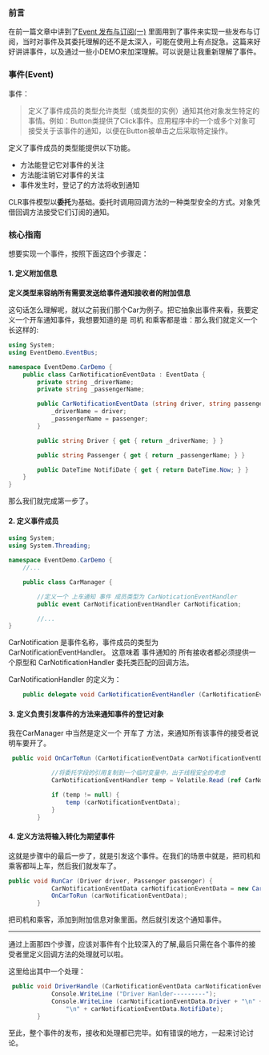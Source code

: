 ### 前言

在前一篇文章中讲到了[Event 发布与订阅(一)](http://www.cnblogs.com/xiyin/p/8806440.html) 里面用到了事件来实现一些发布与订阅，当时对事件及其委托理解的还不是太深入，可能在使用上有点捉急。这篇来好好讲讲事件，以及通过一些小DEMO来加深理解。可以说是让我重新理解了事件。

### 事件(Event)

事件： 

> 定义了事件成员的类型允许类型（或类型的实例）通知其他对象发生特定的事情。例如：Button类提供了Click事件。应用程序中的一个或多个对象可接受关于该事件的通知，以便在Button被单击之后采取特定操作。

定义了事件成员的类型能提供以下功能。

- 方法能登记它对事件的关注
- 方法能注销它对事件的关注
- 事件发生时，登记了的方法将收到通知

CLR事件模型以**委托**为基础。委托时调用回调方法的一种类型安全的方式。对象凭借回调方法接受它们订阅的通知。

### 核心指南

想要实现一个事件，按照下面这四个步骤走：

#### 1. 定义附加信息

**定义类型来容纳所有需要发送给事件通知接收者的附加信息**

这句话怎么理解呢，就以之前我们那个Car为例子。把它抽象出事件来看，我要定义一个开车通知事件，我想要知道的是 司机 和乘客都是谁：那么我们就定义一个长这样的:

```c#
using System;
using EventDemo.EventBus;

namespace EventDemo.CarDemo {
    public class CarNotificationEventData : EventData {
        private string _driverName;
        private string _passengerName;

        public CarNotificationEventData (string driver, string passenger) {
            _driverName = driver;
            _passengerName = passenger;
        }

        public string Driver { get { return _driverName; } }

        public string Passenger { get { return _passengerName; } }

        public DateTime NotifiDate { get { return DateTime.Now; } }
    }
}
```

那么我们就完成第一步了。

#### 2. 定义事件成员

```c#
using System;
using System.Threading;

namespace EventDemo.CarDemo {
    //...

    public class CarManager {

        //定义一个 上车通知 事件 成员类型为 CarNoticationEventHandler
        public event CarNotificationEventHandler CarNotification;

        //...
}
```

CarNotification 是事件名称，事件成员的类型为 CarNotificationEventHandler。 这意味着 事件通知的 所有接收者都必须提供一个原型和 CarNotificationHandler 委托类匹配的回调方法。

CarNotificationHandler 的定义为：

```c#
    public delegate void CarNotificationEventHandler (CarNotificationEventData eventData);
```

#### 3. 定义负责引发事件的方法来通知事件的登记对象

我在CarManager 中当然是定义一个 开车了 方法，来通知所有该事件的接受者说明车要开了。

```c#
 public void OnCarToRun (CarNotificationEventData carNotificationEventData) {

            //将委托字段的引用复制到一个临时变量中，出于线程安全的考虑
            CarNotificationEventHandler temp = Volatile.Read (ref CarNotification);

            if (temp != null) {
                temp (carNotificationEventData);
            }
        }
```

#### 4. 定义方法将输入转化为期望事件

这就是步骤中的最后一步了，就是引发这个事件。在我们的场景中就是，把司机和乘客都叫上车，然后我们就发车了。

```c#
public void RunCar (Driver driver, Passenger passenger) {
            CarNotificationEventData carNotificationEventData = new CarNotificationEventData (driver.Name, passenger.Name);
            OnCarToRun (carNotificationEventData);
        }
```

把司机和乘客，添加到附加信息对象里面。然后就引发这个通知事件。



***



通过上面那四个步骤，应该对事件有个比较深入的了解,最后只需在各个事件的接受者里定义回调方法的处理就可以啦。

这里给出其中一个处理：

```c#
 public void DriverHandle (CarNotificationEventData carNotificationEventData) {
            Console.WriteLine ("Driver Hanlder---------");
            Console.WriteLine (carNotificationEventData.Driver + "\n" + carNotificationEventData.Passenger +
                "\n" + carNotificationEventData.NotifiDate);
        }
```

至此，整个事件的发布，接收和处理都已完毕。如有错误的地方，一起来讨论讨论。